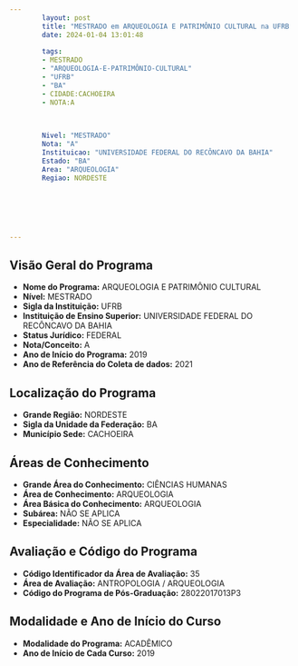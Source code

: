 ```yaml
---
        layout: post
        title: "MESTRADO em ARQUEOLOGIA E PATRIMÔNIO CULTURAL na UFRB  "
        date: 2024-01-04 13:01:48
     
        tags:
        - MESTRADO
        - "ARQUEOLOGIA-E-PATRIMÔNIO-CULTURAL"
        - "UFRB"
        - "BA"
        - CIDADE:CACHOEIRA
        - NOTA:A
        
       

        Nivel: "MESTRADO"
        Nota: "A"
        Instituicao: "UNIVERSIDADE FEDERAL DO RECÔNCAVO DA BAHIA"
        Estado: "BA"
        Area: "ARQUEOLOGIA"
        Regiao: NORDESTE
        
        
        
        
        
        
---
```

## Visão Geral do Programa
- **Nome do Programa:** ARQUEOLOGIA E PATRIMÔNIO CULTURAL
- **Nível:** MESTRADO
- **Sigla da Instituição:** UFRB
- **Instituição de Ensino Superior:** UNIVERSIDADE FEDERAL DO RECÔNCAVO DA BAHIA
- **Status Jurídico:** FEDERAL
- **Nota/Conceito:** A
- **Ano de Início do Programa:** 2019
- **Ano de Referência do Coleta de dados:** 2021

## Localização do Programa
- **Grande Região:** NORDESTE
- **Sigla da Unidade da Federação:** BA
- **Município Sede:** CACHOEIRA

## Áreas de Conhecimento
- **Grande Área do Conhecimento:** CIÊNCIAS HUMANAS
- **Área de Conhecimento:** ARQUEOLOGIA
- **Área Básica do Conhecimento:** ARQUEOLOGIA
- **Subárea:** NÃO SE APLICA
- **Especialidade:** NÃO SE APLICA

## Avaliação e Código do Programa
- **Código Identificador da Área de Avaliação:** 35
- **Área de Avaliação:** ANTROPOLOGIA / ARQUEOLOGIA
- **Código do Programa de Pós-Graduação:** 28022017013P3


## Modalidade e Ano de Início do Curso
- **Modalidade do Programa:** ACADÊMICO
- **Ano de Início de Cada Curso:** 2019
